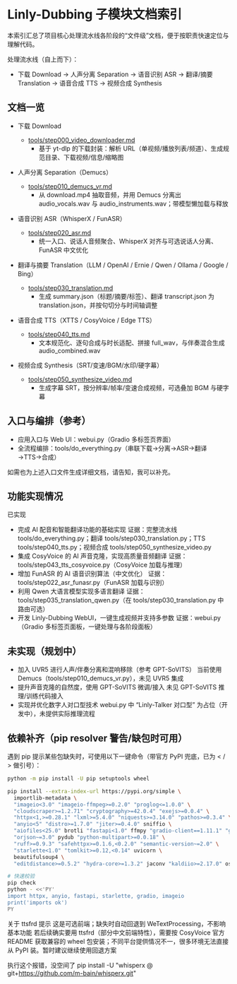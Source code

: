 # Linly-Dubbing 子模块文档索引

本索引汇总了项目核心处理流水线各阶段的“文件级”文档，便于按职责快速定位与理解代码。

处理流水线（自上而下）：
- 下载 Download → 人声分离 Separation → 语音识别 ASR → 翻译/摘要 Translation → 语音合成 TTS → 视频合成 Synthesis

## 文档一览

- 下载 Download
  - [tools/step000_video_downloader.md](./step000_video_downloader.md)
    - 基于 yt-dlp 的下载封装：解析 URL（单视频/播放列表/频道）、生成规范目录、下载视频/信息/缩略图

- 人声分离 Separation（Demucs）
  - [tools/step010_demucs_vr.md](./step010_demucs_vr.md)
    - 从 download.mp4 抽取音频，并用 Demucs 分离出 audio_vocals.wav 与 audio_instruments.wav；带模型懒加载与释放

- 语音识别 ASR（WhisperX / FunASR）
  - [tools/step020_asr.md](./step020_asr.md)
    - 统一入口、说话人音频聚合、WhisperX 对齐与可选说话人分离、FunASR 中文优化

- 翻译与摘要 Translation（LLM / OpenAI / Ernie / Qwen / Ollama / Google / Bing）
  - [tools/step030_translation.md](./step030_translation.md)
    - 生成 summary.json（标题/摘要/标签）、翻译 transcript.json 为 translation.json，并按句切分与时间轴调整

- 语音合成 TTS（XTTS / CosyVoice / Edge TTS）
  - [tools/step040_tts.md](./step040_tts.md)
    - 文本规范化、逐句合成与时长适配、拼接 full_wav，与伴奏混合生成 audio_combined.wav

- 视频合成 Synthesis（SRT/变速/BGM/水印/硬字幕）
  - [tools/step050_synthesize_video.md](./step050_synthesize_video.md)
    - 生成字幕 SRT，按分辨率/帧率/变速合成视频，可选叠加 BGM 与硬字幕

## 入口与编排（参考）
- 应用入口与 Web UI：webui.py（Gradio 多标签页界面）
- 全流程编排：tools/do_everything.py（串联下载→分离→ASR→翻译→TTS→合成）

如需也为上述入口文件生成详细文档，请告知，我可以补充。

## 功能实现情况
已实现
- 完成 AI 配音和智能翻译功能的基础实现
证据：完整流水线
tools/do_everything.py；翻译
tools/step030_translation.py；TTS
tools/step040_tts.py；视频合成
tools/step050_synthesize_video.py
- 集成 CosyVoice 的 AI 声音克隆，实现高质量音频翻译
证据：
tools/step043_tts_cosyvoice.py（CosyVoice 加载与推理）
- 增加 FunASR 的 AI 语音识别算法（中文优化）
证据：tools/step022_asr_funasr.py（FunASR 加载与识别）
- 利用 Qwen 大语言模型实现多语言翻译
证据：tools/step035_translation_qwen.py（在 tools/step030_translation.py 中路由可选）
- 开发 Linly-Dubbing WebUI，一键生成视频并支持多参数
证据：webui.py（Gradio 多标签页面板，一键处理与各阶段面板）
## 未实现（规划中）
- 加入 UVR5 进行人声/伴奏分离和混响移除（参考 GPT-SoVITS）
当前使用 Demucs（tools/step010_demucs_vr.py），未见 UVR5 集成
- 提升声音克隆的自然度，使用 GPT-SoVITS 微调/接入
未见 GPT-SoVITS 推理/训练代码接入
- 实现并优化数字人对口型技术
webui.py 中 “Linly-Talker 对口型” 为占位（开发中），未提供实际推理流程




## 依赖补齐（pip resolver 警告/缺包时可用）
遇到 pip 提示某些包缺失时，可使用以下一键命令（带官方 PyPI 兜底，已为 < / > 做引号）：

```bash
python -m pip install -U pip setuptools wheel

pip install --extra-index-url https://pypi.org/simple \
  importlib-metadata \
  "imageio<3.0" "imageio-ffmpeg>=0.2.0" "proglog<=1.0.0" \
  "cloudscraper>=1.2.71" "cryptography>=42.0.4" "exejs>=0.0.4" \
  "httpx<1,>=0.28.1" "lxml>=5.4.0" "niquests>=3.14.0" "pathos>=0.3.4" \
  "anyio<5" "distro>=1.7.0" "jiter>=0.4.0" sniffio \
  "aiofiles<25.0" brotli "fastapi<1.0" ffmpy "gradio-client==1.11.1" "groovy~=0.1" \
  "orjson~=3.0" pydub "python-multipart>=0.0.18" \
  "ruff>=0.9.3" "safehttpx>=0.1.6,<0.2.0" "semantic-version~=2.0" \
  "starlette<1.0" "tomlkit>=0.12,<0.14" uvicorn \
  beautifulsoup4 \
  "editdistance>=0.5.2" "hydra-core>=1.3.2" jaconv "kaldiio>=2.17.0" oss2 pytorch-wpe torch-complex

# 快速校验
pip check
python - <<'PY'
import httpx, anyio, fastapi, starlette, gradio, imageio
print('imports ok')
PY
```





关于 ttsfrd 提示
这是可选前端；缺失时自动回退到 WeTextProcessing，不影响基本功能
若后续确实要用 ttsfrd（部分中文前端特性），需要按 CosyVoice 官方 README 获取兼容的 wheel 包安装；不同平台提供情况不一，很多环境无法直接从 PyPI 装。暂时建议继续使用回退方案

执行这个报错，没空间了
pip install -U "whisperx @ git+https://github.com/m-bain/whisperx.git"
